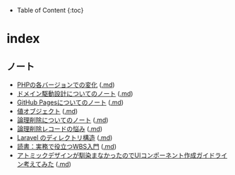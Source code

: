 - Table of Content
{:toc}

# index
## ノート


- [PHPの各バージョンでの変化](./php_versions.html) ([.md](./php_versions.md))
- [ドメイン駆動設計についてのノート](./ddd-domain_driven_design.html) ([.md](./ddd-domain_driven_design.md))
- [GitHub Pagesについてのノート](./github_pages.html) ([.md](./github_pages.md))
- [値オブジェクト](./pattern-value_object.html) ([.md](./pattern-value_object.md))
- [論理削除についてのノート](./db-soft_delete.html) ([.md](./db-soft_delete.md))
- [論理削除レコードの悩み](./db-soft_delete--problem.html) ([.md](./db-soft_delete--problem.md))
- [Laravel のディレクトリ構造](./laravel_directory_structure.html) ([.md](./laravel_directory_structure.md))
- [読書：実務で役立つWBS入門](./BOOK_REPORT_実務で役立つWBS入門.html) ([.md](./BOOK_REPORT_実務で役立つWBS入門.md))
- [アトミックデザインが馴染まなかったのでUIコンポーネント作成ガイドライン考えてみた](./GUI-component_development_guideline.html) ([.md](./GUI-component_development_guideline.md))
